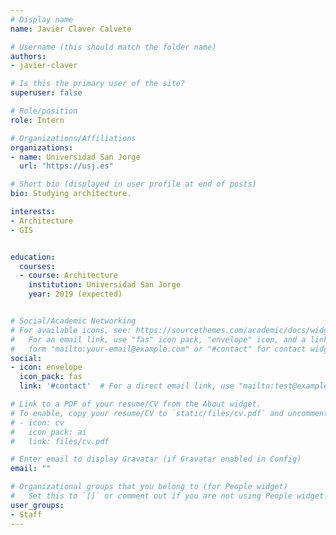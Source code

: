```yaml
---
# Display name
name: Javier Claver Calvete

# Username (this should match the folder name)
authors:
- javier-claver

# Is this the primary user of the site?
superuser: false

# Role/position
role: Intern

# Organizations/Affiliations
organizations:
- name: Universidad San Jorge
  url: "https://usj.es"

# Short bio (displayed in user profile at end of posts)
bio: Studying architecture.

interests:
- Architecture
- GIS


education:
  courses:
  - course: Architecture
    institution: Universidad San Jorge
    year: 2019 (expected)


# Social/Academic Networking
# For available icons, see: https://sourcethemes.com/academic/docs/widgets/#icons
#   For an email link, use "fas" icon pack, "envelope" icon, and a link in the
#   form "mailto:your-email@example.com" or "#contact" for contact widget.
social:
- icon: envelope
  icon_pack: fas
  link: '#contact'  # For a direct email link, use "mailto:test@example.org".

# Link to a PDF of your resume/CV from the About widget.
# To enable, copy your resume/CV to `static/files/cv.pdf` and uncomment the lines below.
# - icon: cv
#   icon_pack: ai
#   link: files/cv.pdf

# Enter email to display Gravatar (if Gravatar enabled in Config)
email: ""

# Organizational groups that you belong to (for People widget)
#   Set this to `[]` or comment out if you are not using People widget.
user_groups:
- Staff
---
```

